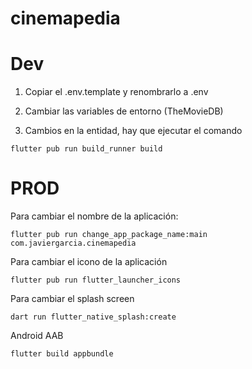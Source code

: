 # cinemapedia

# Dev

1. Copiar el .env.template y renombrarlo a .env
2. Cambiar las variables de entorno (TheMovieDB)

3. Cambios en la entidad, hay que ejecutar el comando
`````
flutter pub run build_runner build
`````

# PROD 
Para cambiar el nombre de la aplicación:
`````
flutter pub run change_app_package_name:main com.javiergarcia.cinemapedia
`````

Para cambiar el icono de la aplicación
`````
flutter pub run flutter_launcher_icons
`````

Para cambiar el splash screen
`````
dart run flutter_native_splash:create
`````

Android AAB
`````
flutter build appbundle
`````